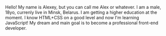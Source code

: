 Hello! 
My name is Alexey, but you can call me Alex or whatever. 
I am a male, 18yo, currenly live in Minsk, Belarus.
I am getting a higher education at the moment.
I know HTML+CSS on a good level and now I'm learning JavaScript!
My dream and main goal is to become a professional front-end developer.

